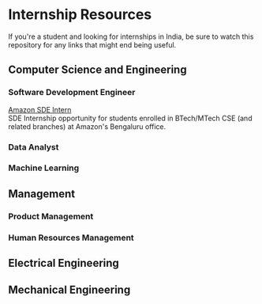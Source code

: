 # Internship Resources

If you're a student and looking for internships in India, be sure to watch this repository for any links that might end being useful.


## Computer Science and Engineering

### Software Development Engineer

[Amazon SDE Intern](https://www.amazon.jobs/en/jobs/1227693/software-development-engineer-intern)  
SDE Internship opportunity for students enrolled in BTech/MTech CSE (and related branches) at Amazon's Bengaluru office.

### Data Analyst

### Machine Learning



## Management

### Product Management

### Human Resources Management



## Electrical Engineering




## Mechanical Engineering

